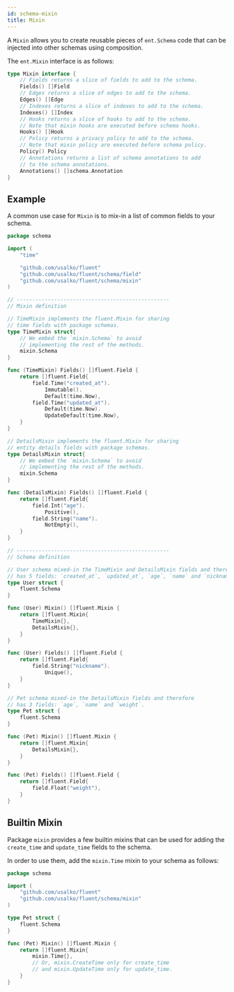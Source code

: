 ```yaml
---
id: schema-mixin
title: Mixin
---
```

 
A `Mixin` allows you to create reusable pieces of `ent.Schema` code that can be injected into other schemas
using composition.

The `ent.Mixin` interface is as follows:

```go
type Mixin interface {
	// Fields returns a slice of fields to add to the schema.
	Fields() []Field
	// Edges returns a slice of edges to add to the schema.
	Edges() []Edge
	// Indexes returns a slice of indexes to add to the schema.
	Indexes() []Index
	// Hooks returns a slice of hooks to add to the schema.
	// Note that mixin hooks are executed before schema hooks.
	Hooks() []Hook
	// Policy returns a privacy policy to add to the schema.
	// Note that mixin policy are executed before schema policy.
	Policy() Policy
	// Annotations returns a list of schema annotations to add
	// to the schema annotations.
	Annotations() []schema.Annotation
}
```

## Example

A common use case for `Mixin` is to mix-in a list of common fields to your schema.

```go
package schema

import (
	"time"

	"github.com/usalko/fluent"
	"github.com/usalko/fluent/schema/field"
	"github.com/usalko/fluent/schema/mixin"
)

// -------------------------------------------------
// Mixin definition

// TimeMixin implements the fluent.Mixin for sharing
// time fields with package schemas.
type TimeMixin struct{
	// We embed the `mixin.Schema` to avoid
	// implementing the rest of the methods.
	mixin.Schema
}

func (TimeMixin) Fields() []fluent.Field {
	return []fluent.Field{
		field.Time("created_at").
			Immutable().
			Default(time.Now),
		field.Time("updated_at").
			Default(time.Now).
			UpdateDefault(time.Now),
	}
}

// DetailsMixin implements the fluent.Mixin for sharing
// entity details fields with package schemas.
type DetailsMixin struct{
	// We embed the `mixin.Schema` to avoid
	// implementing the rest of the methods.
	mixin.Schema
}

func (DetailsMixin) Fields() []fluent.Field {
	return []fluent.Field{
		field.Int("age").
			Positive(),
		field.String("name").
			NotEmpty(),
	}
}

// -------------------------------------------------
// Schema definition

// User schema mixed-in the TimeMixin and DetailsMixin fields and therefore
// has 5 fields: `created_at`, `updated_at`, `age`, `name` and `nickname`.
type User struct {
	fluent.Schema
}

func (User) Mixin() []fluent.Mixin {
	return []fluent.Mixin{
		TimeMixin{},
		DetailsMixin{},
	}
}

func (User) Fields() []fluent.Field {
	return []fluent.Field{
		field.String("nickname").
			Unique(),
	}
}

// Pet schema mixed-in the DetailsMixin fields and therefore
// has 3 fields: `age`, `name` and `weight`.
type Pet struct {
	fluent.Schema
}

func (Pet) Mixin() []fluent.Mixin {
	return []fluent.Mixin{
		DetailsMixin{},
	}
}

func (Pet) Fields() []fluent.Field {
	return []fluent.Field{
		field.Float("weight"),
	}
}
```

## Builtin Mixin

Package `mixin` provides a few builtin mixins that can be used
for adding the `create_time` and `update_time` fields to the schema.

In order to use them, add the `mixin.Time` mixin to your schema as follows:
```go
package schema

import (
	"github.com/usalko/fluent"
	"github.com/usalko/fluent/schema/mixin"
)

type Pet struct {
	fluent.Schema
}

func (Pet) Mixin() []fluent.Mixin {
	return []fluent.Mixin{
		mixin.Time{},
		// Or, mixin.CreateTime only for create_time
		// and mixin.UpdateTime only for update_time.
	}
}
```
